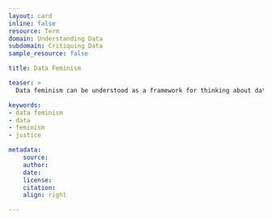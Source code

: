 ```yaml
---
layout: card
inline: false
resource: Term
domain: Understanding Data
subdomain: Critiquing Data
sample_resource: false

title: Data Feminism

teaser: >
  Data feminism can be understood as a framework for thinking about data and its relation to power through the lens of intersectional feminism as well as working toward just data practices.

keywords:
- data feminism
- data
- feminism
- justice

metadata:
    source:
    author:
    date: 
    license: 
    citation:
    align: right

---
```

